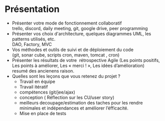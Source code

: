 # Présentation
<ul>
<li>Présenter votre mode de fonctionnement collaboratif</li>
trello, discord, daily meeting, git, google drive, peer programming
<li>Présenter vos choix d'architecture, quelques diagrammes UML, les patterns utilisés,
etc.</li>
DAO, Factory, MVC
<li>Vos méthodes et outils de suivi et de déploiement du code</li>
(git, sonar cube, scripts cron, maven, tomcat , cron)
<li>Présenter les résultats de votre​ ​ rétrospective Agile​ (Les points positifs, Les points à
améliorer, Les « merci ! », Les idées d’amélioration)</li>
resumé des ancienens raison.
<li>Quelles sont les leçons que vous retenez du projet ?
<ul>
<li>Travail en équipe</li>
<li>Travail itératif</li>
<li>compétences (git/jee/ajax)</li>
<li>conception ( Réflection sur les CU/user story)</li>
<li>meilleurs decoupage/estimation des taches pour les rendre minimales et
indépendances et améliorer l’éfficacité.</li>
<li>Mise en place de tests</li>
</ul></li>